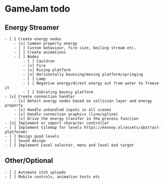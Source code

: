 # GameJam todo

## Energy Streamer
    
    - [ ] Create energy nodes
        - [x] Common property energy
        - [ ] Custom behaviour, fire size, boiling stream etc.
        - [ ] Create animations
        - [ ] Nodes
            - [ ] Cauldron
            - [x] Fire
            - [x] Rising platform
            - [x] Horizontally bouncing/moving platform/springing
            - [ ] Lamp
            - [ ] Negative energy/direct energy out from water to freeze it
            - [ ] Vibrating bouncy platform
    - [x] Create connection handler
        - [x] Detect energy nodes based on collision layer and energy property
        - [x] Handle unhandled inputs in all scenes
        - [x] Handle connection graphics (line/spline)
        - [x] Drive the energy transfer in the process function
    - [x] Implement or import character controller
    - [ ] Implement tilemap for levels https://kenney.nl/assets/abstract-platformer
    - [ ] Design good levels
    - [ ] Sound design
    - [ ] Implement Level selector, menu and level end target

## Other/Optional

    - [ ] Automate itch uploads
    - [ ] Mobile controls, animation tests etc